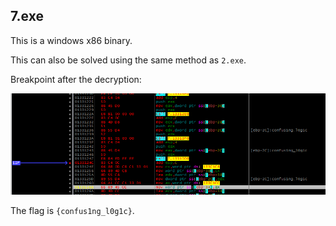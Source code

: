 ## 7.exe ##

This is a windows x86 binary.

This can also be solved using the same method as `2.exe`.

Breakpoint after the decryption:

![](https://github.com/Jumboperson/camsctf-writeups/blob/master/Reversing-7/flag.png?raw=true)

The flag is `{confus1ng_l0g1c}`.
